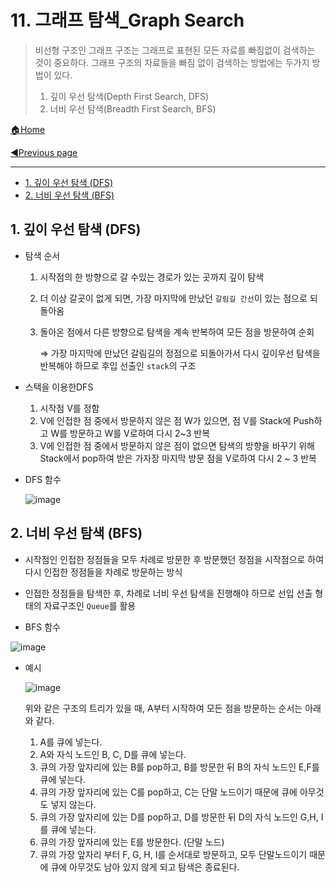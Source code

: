 # 11. 그래프 탐색_Graph Search

>비선형 구조인 그래프 구조는 그래프로 표현된 모든 자료를 빠짐없이 검색하는 것이 중요하다. 그래프 구조의 자료들을 빠짐 없이 검색하는 방법에는 두가지 방법이 있다.
>
>1. 깊이 우선 탐색(Depth First Search, DFS)
>2. 너비 우선 탐색(Breadth First Search, BFS)

[🏠Home](https://github.com/batboy118/Study_Note)

[◀Previous page ](./)

---

<!-- TOC -->

- [1. 깊이 우선 탐색 (DFS)](#1-깊이-우선-탐색-dfs)
- [2. 너비 우선 탐색 (BFS)](#2-너비-우선-탐색-bfs)

<!-- /TOC -->

## 1. 깊이 우선 탐색 (DFS)

- 탐색 순서

  1. 시작점의 한 방향으로 갈 수있는 경로가 있는 곳까지 깊이 탐색

  2. 더 이상 갈곳이 없게 되면, 가장 마지막에 만났던 `갈림길 간선`이 있는 점으로 되돌아옴

  3. 돌아온 점에서 다른 방향으로 탐색을 계속 반복하여 모든 점을 방문하여 순회

     ⇒ 가장 마지막에 만났던 갈림길의 정점으로 되돌아가서 다시 깊이우선 탐색을 반복해야 하므로 후입 선출인  `stack`의 구조

- 스택을 이용한DFS
  1. 시작점 V를 정함
  2. V에 인접한 점 중에서 방문하지 않은 점 W가 있으면, 점 V를 Stack에 Push하고 W를 방문하고 W를 V로하여 다시 2~3 반복
  3. V에 인접한 점 중에서 방문하지 않은 점이 없으면 탐색의 방향을 바꾸기 위해 Stack에서 pop하여 받은 가자장 마지막 방문 점을 V로하여 다시 2 ~ 3 반복

- DFS 함수

  ![image](https://user-images.githubusercontent.com/53181778/77387106-5eb12600-6d84-11ea-97dd-9718f2bb4167.png)

## 2. 너비 우선 탐색 (BFS)

- 시작점인 인접한 정점들을 모두 차례로 방문한 후 방문했던 정점을 시작점으로 하여 다시 인접한 정점들을 차례로 방문하는 방식
- 인접한 정점들을 탐색한 후, 차례로 너비 우선 탐색을 진행해야 하므로 선입 선출 형태의 자료구조인 `Queue`를 활용

- BFS 함수

![image](https://user-images.githubusercontent.com/53181778/77387223-bbacdc00-6d84-11ea-8136-09a7fcc12dfb.png)

- 예시

  ![image](https://user-images.githubusercontent.com/53181778/77387289-ebf47a80-6d84-11ea-80d6-42c4918b4e34.png)

  위와 같은 구조의 트리가 있을 때, A부터 시작하여 모든 점을 방문하는 순서는 아래와 같다.

  1. A를 큐에 넣는다.
  2. A와 자식 노드인 B, C, D를 큐에 넣는다.
  3. 큐의 가장 앞자리에 있는 B를 pop하고, B를 방문한 뒤 B의 자식 노드인 E,F를 큐에 넣는다.
  4. 큐의 가장 앞자리에 있는 C를 pop하고, C는 단말 노드이기 때문에 큐에 아무것도 넣지 않는다.
  5. 큐의 가장 앞자리에 있는 D를 pop하고, D를 방문한 뒤 D의 자식 노드인 G,H, I를 큐에 넣는다.
  6. 큐의 가장 앞자리에 있는 E를 방문한다. (단말 노드)
  7. 큐의 가장 앞자리 부터 F, G, H, I를 순서대로 방문하고, 모두 단말노드이기 때문에 큐에 아무것도 남아 있지 않게 되고 탐색은 종료된다.
